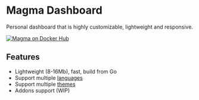 # Magma Dashboard
Personal dashboard that is highly customizable, lightweight and responsive.

[![Magma on Docker Hub](https://dockeri.co/image/help14/magma)](https://hub.docker.com/r/help14/magma)

## Features
* Lightweight (8-16Mb), fast, build from Go
* Support multiple [languages](./customization/languages.md)
* Support multiple [themes](./customization/themes.md)
* Addons support (WIP)